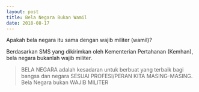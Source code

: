 ```yaml
---
layout: post
title: Bela Negara Bukan Wamil
date: 2018-08-17
---
```

Apakah bela negara itu sama dengan wajib militer (wamil)?

Berdasarkan SMS yang dikirimkan oleh Kementerian Pertahanan (Kemhan), bela negara bukanlah wajib militer.

<blockquote>
BELA NEGARA adalah kesadaran untuk berbuat yang terbaik bagi bangsa dan negara SESUAI PROFESI/PERAN KITA MASING-MASING. Bela Negara bukan WAJIB MILITER
</blockquote>
